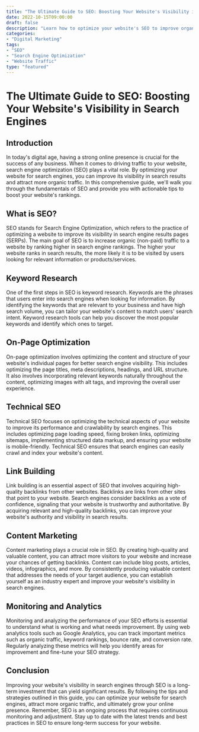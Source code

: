 ```yaml
---
title: "The Ultimate Guide to SEO: Boosting Your Website's Visibility in Search Engines"
date: 2022-10-15T09:00:00
draft: false
description: "Learn how to optimize your website's SEO to improve organic search rankings and drive more traffic."
categories:
- "Digital Marketing"
tags:
- "SEO"
- "Search Engine Optimization"
- "Website Traffic"
type: "featured"
---
```


# The Ultimate Guide to SEO: Boosting Your Website's Visibility in Search Engines

## Introduction

In today's digital age, having a strong online presence is crucial for the success of any business. When it comes to driving traffic to your website, search engine optimization (SEO) plays a vital role. By optimizing your website for search engines, you can improve its visibility in search results and attract more organic traffic. In this comprehensive guide, we'll walk you through the fundamentals of SEO and provide you with actionable tips to boost your website's rankings.

## What is SEO?

SEO stands for Search Engine Optimization, which refers to the practice of optimizing a website to improve its visibility in search engine results pages (SERPs). The main goal of SEO is to increase organic (non-paid) traffic to a website by ranking higher in search engine rankings. The higher your website ranks in search results, the more likely it is to be visited by users looking for relevant information or products/services.

## Keyword Research

One of the first steps in SEO is keyword research. Keywords are the phrases that users enter into search engines when looking for information. By identifying the keywords that are relevant to your business and have high search volume, you can tailor your website's content to match users' search intent. Keyword research tools can help you discover the most popular keywords and identify which ones to target.

## On-Page Optimization

On-page optimization involves optimizing the content and structure of your website's individual pages for better search engine visibility. This includes optimizing the page titles, meta descriptions, headings, and URL structure. It also involves incorporating relevant keywords naturally throughout the content, optimizing images with alt tags, and improving the overall user experience.

## Technical SEO

Technical SEO focuses on optimizing the technical aspects of your website to improve its performance and crawlability by search engines. This includes optimizing page loading speed, fixing broken links, optimizing sitemaps, implementing structured data markup, and ensuring your website is mobile-friendly. Technical SEO ensures that search engines can easily crawl and index your website's content.

## Link Building

Link building is an essential aspect of SEO that involves acquiring high-quality backlinks from other websites. Backlinks are links from other sites that point to your website. Search engines consider backlinks as a vote of confidence, signaling that your website is trustworthy and authoritative. By acquiring relevant and high-quality backlinks, you can improve your website's authority and visibility in search results.

## Content Marketing

Content marketing plays a crucial role in SEO. By creating high-quality and valuable content, you can attract more visitors to your website and increase your chances of getting backlinks. Content can include blog posts, articles, videos, infographics, and more. By consistently producing valuable content that addresses the needs of your target audience, you can establish yourself as an industry expert and improve your website's visibility in search engines.

## Monitoring and Analytics

Monitoring and analyzing the performance of your SEO efforts is essential to understand what is working and what needs improvement. By using web analytics tools such as Google Analytics, you can track important metrics such as organic traffic, keyword rankings, bounce rate, and conversion rate. Regularly analyzing these metrics will help you identify areas for improvement and fine-tune your SEO strategy.

## Conclusion

Improving your website's visibility in search engines through SEO is a long-term investment that can yield significant results. By following the tips and strategies outlined in this guide, you can optimize your website for search engines, attract more organic traffic, and ultimately grow your online presence. Remember, SEO is an ongoing process that requires continuous monitoring and adjustment. Stay up to date with the latest trends and best practices in SEO to ensure long-term success for your website.
